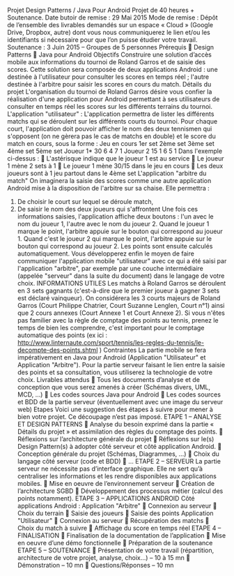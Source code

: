 Projet Design Patterns / Java Pour Android
Projet de 40 heures + Soutenance.
Date butoir de remise : 29 Mai 2015
Mode de remise : Dépôt de l’ensemble des livrables demandés sur un espace « Cloud » (Google Drive, Dropbox, autre) dont vous nous communiquerez le lien et/ou les identifiants si nécessaire pour que l’on puisse étudier votre travail.
Soutenance : 3 Juin 2015 – Groupes de 5 personnes
Prérequis
 Design Patterns
 Java pour Android
Objectifs
Construire une solution d’accès mobile aux informations du tournoi de Roland Garros et de saisie des scores.
Cette solution sera composée de deux applications Android : une destinée à l'utilisateur pour consulter les scores en temps réel ; l'autre destinée à l'arbitre pour saisir les scores en cours du match.
Détails du projet
L'organisation du tournoi de Roland Garros désire vous confier la réalisation d'une application pour Android permettant à ses utilisateurs de consulter en temps réel les scores sur les différents terrains du tournoi.
L'application "utilisateur" :
L'application permettra de lister les différents matchs qui se déroulent sur les différents courts du tournoi.
Pour chaque court, l'application doit pouvoir afficher le nom des deux tennismen qui s'opposent (on ne gèrera pas le cas de matchs en double) et le score du match en cours, sous la forme :
Jeu en cours 1er set 2ème set 3ème set 4ème set 5ème set
Joueur 1* 30
6
4
7
1
Joueur 2 15
1
6
5
1
Dans l'exemple ci-dessus :
 L'astérisque indique que le joueur 1 est au service
 Le joueur 1 mène 2 sets à 1
 Le joueur 1 mène 30/15 dans le jeu en cours
 Les deux joueurs sont à 1 jeu partout dans le 4ème set
L'application "arbitre du match"
On imaginera la saisie des scores comme une autre application Android mise à la disposition de l'arbitre sur sa chaise. Elle permettra :
1. De choisir le court sur lequel se déroule match,
2. De saisir le nom des deux joueurs qui s'affrontent
Une fois ces informations saisies, l'application affiche deux boutons : l'un avec le nom du joueur 1, l'autre avec le nom du joueur 2. Quand le joueur 1 marque le point, l'arbitre appuie sur le bouton qui correspond au joueur 1. Quand c'est le joueur 2 qui marque le point, l'arbitre appuie sur le bouton qui correspond au joueur 2. Les points sont ensuite calculés automatiquement.
Vous développerez enfin le moyen de faire communiquer l'application mobile "utilisateur" avec ce qui a été saisi par l'application "arbitre", par exemple par une couche intermédiaire (appelée "serveur" dans la suite du document) dans le langage de votre choix.
INFORMATIONS UTILES
Les matchs à Roland Garros se déroulent en 3 sets gagnants (c'est-à-dire que le premier joueur à gagner 3 sets est déclaré vainqueur).
On considérera les 3 courts majeurs de Roland Garros (Court Philippe Chatrier, Court Suzanne Lenglen, Court n°1) ainsi que 2 cours annexes (Court Annexe 1 et Court Annexe 2).
Si vous n'êtes pas familier avec la règle de comptage des points au tennis, prenez le temps de bien les comprendre, c'est important pour le comptage automatique des points (ex ici : http://www.linternaute.com/sport/tennis/les-regles-du-tennis/le-decompte-des-points.shtml )
Contraintes
La partie mobile se fera impérativement en Java pour Android (Application "Utilisateur" et Application "Arbitre").
Pour la partie serveur faisant le lien entre la saisie des points et sa consultation, vous utiliserez la technologie de votre choix.
Livrables attendus
 Tous les documents d’analyse et de conception que vous serez amenés à créer (Schémas divers, UML, MCD, …)
 Les codes sources Java pour Android
 Les codes sources et BDD de la partie serveur (éventuellement avec une image du serveur web)
Etapes
Voici une suggestion des étapes à suivre pour mener à bien votre projet. Ce découpage n’est pas imposé.
ETAPE 1 – ANALYSE ET DESIGN PATTERNS
 Analyse du besoin exprimé dans la partie « Détails du projet » et assimilation des règles du comptage des points.
 Réflexions sur l’architecture générale du projet
 Réflexions sur le(s) Design Pattern(s) à adopter côté serveur et côté application Android.
 Conception générale du projet (Schémas, Diagrammes, …)
 Choix du langage côté serveur (code et BDD)
 …
ETAPE 2 – SERVEUR
La partie serveur ne nécessite pas d’interface graphique. Elle ne sert qu’à centraliser les informations et les rendre disponibles aux applications mobiles.
 Mise en oeuvre de l’environnement serveur
 Création de l’architecture SGBD
 Développement des processus métier (calcul des points notamment).
ETAPE 3 – APPLICATIONS ANDROID
Côté applications Android :
Application "Arbitre"
 Connexion au serveur
 Choix du terrain
 Saisie des joueurs
 Saisie des points
Application "Utilisateur"
 Connexion au serveur
 Récupération des matchs
 Choix du match à suivre
 Affichage du score en temps réel
ETAPE 4 – FINALISATION
 Finalisation de la documentation de l’application
 Mise en oeuvre d’une démo fonctionnelle
 Préparation de la soutenance
ETAPE 5 – SOUTENANCE
 Présentation de votre travail (répartition, architecture de votre projet, analyse, choix…) – 10 à 15 mn
 Démonstration – 10 mn
 Questions/Réponses – 10 mn
